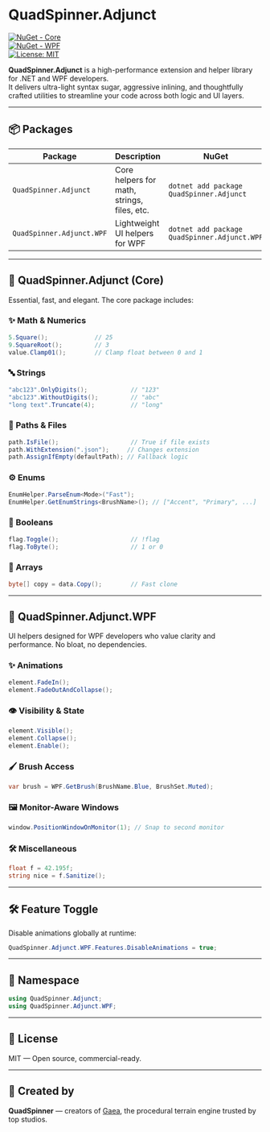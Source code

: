 # QuadSpinner.Adjunct

[![NuGet - Core](https://img.shields.io/nuget/v/QuadSpinner.Adjunct.svg?label=QuadSpinner.Adjunct)](https://www.nuget.org/packages/QuadSpinner.Adjunct)  
[![NuGet - WPF](https://img.shields.io/nuget/v/QuadSpinner.Adjunct.WPF.svg?label=QuadSpinner.Adjunct.WPF)](https://www.nuget.org/packages/QuadSpinner.Adjunct.WPF)  
[![License: MIT](https://img.shields.io/badge/license-MIT-blue.svg)](LICENSE)

**QuadSpinner.Adjunct** is a high-performance extension and helper library for .NET and WPF developers.  
It delivers ultra-light syntax sugar, aggressive inlining, and thoughtfully crafted utilities to streamline your code across both logic and UI layers.

---

## 📦 Packages

| Package                     | Description                                | NuGet                             | Version                         |
|-----------------------------|--------------------------------------------|-----------------------------------|---------------------------------|
| `QuadSpinner.Adjunct`       | Core helpers for math, strings, files, etc. | `dotnet add package QuadSpinner.Adjunct` | ![NuGet](https://img.shields.io/nuget/v/QuadSpinner.Adjunct.svg) |
| `QuadSpinner.Adjunct.WPF`   | Lightweight UI helpers for WPF             | `dotnet add package QuadSpinner.Adjunct.WPF` | ![NuGet](https://img.shields.io/nuget/v/QuadSpinner.Adjunct.WPF.svg) |

---

## 🔧 QuadSpinner.Adjunct (Core)

Essential, fast, and elegant. The core package includes:

### ✨ Math & Numerics

```csharp
5.Square();             // 25
9.SquareRoot();         // 3
value.Clamp01();        // Clamp float between 0 and 1
```

### 🔤 Strings

```csharp
"abc123".OnlyDigits();            // "123"
"abc123".WithoutDigits();         // "abc"
"long text".Truncate(4);          // "long"
```

### 📁 Paths & Files

```csharp
path.IsFile();                    // True if file exists
path.WithExtension(".json");     // Changes extension
path.AssignIfEmpty(defaultPath); // Fallback logic
```

### ⚙️ Enums

```csharp
EnumHelper.ParseEnum<Mode>("Fast");
EnumHelper.GetEnumStrings<BrushName>(); // ["Accent", "Primary", ...]
```

### 🧪 Booleans

```csharp
flag.Toggle();                    // !flag
flag.ToByte();                    // 1 or 0
```

### 🧵 Arrays

```csharp
byte[] copy = data.Copy();        // Fast clone
```

---

## 🎨 QuadSpinner.Adjunct.WPF

UI helpers designed for WPF developers who value clarity and performance. No bloat, no dependencies.

### ✨ Animations

```csharp
element.FadeIn();
element.FadeOutAndCollapse();
```

### 👁️ Visibility & State

```csharp
element.Visible();
element.Collapse();
element.Enable();
```

### 🖌️ Brush Access

```csharp
var brush = WPF.GetBrush(BrushName.Blue, BrushSet.Muted);
```

### 🖼️ Monitor-Aware Windows

```csharp
window.PositionWindowOnMonitor(1); // Snap to second monitor
```

### 🛠 Miscellaneous

```csharp
float f = 42.195f;
string nice = f.Sanitize();
```

---

## 🛠 Feature Toggle

Disable animations globally at runtime:

```csharp
QuadSpinner.Adjunct.WPF.Features.DisableAnimations = true;
```

---

## 🧭 Namespace

```csharp
using QuadSpinner.Adjunct;
using QuadSpinner.Adjunct.WPF;
```

---

## 📜 License

MIT — Open source, commercial-ready.

---

## 🧠 Created by

**QuadSpinner** — creators of [Gaea](https://quadspinner.com), the procedural terrain engine trusted by top studios.

